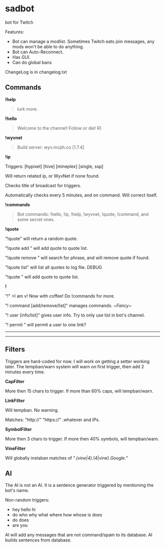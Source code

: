 sadbot
======

bot for Twitch

Features:

  * Bot can manage a modlist. Sometimes Twitch eats join messages, any mods won't be able to do anything.
  * Bot can Auto-Reconnect.
  * Has GUI.
  * Can do global bans

ChangeLog is in changelog.txt


Commands
--------

**!help**

>lurk more.

**!hello**

>Welcome to the channel! Follow or die! R)

**!wyvnet**

>Build server: wyv.mcph.co [1.7.4]

**!ip**

Triggers: [hypixel] [hive] [mineplex] [single, ssp]

Will return related ip, or WyvNet if none found.

Checks title of broadcast for triggers.

Automatically checks every 5 minutes, and on command. Will correct itself.

**!commands**

>Bot commands: !hello, !ip, !help, !wyvnet, !quote, !command, and some secret ones.

**!quote**

"!quote" will return a random quote.

"!quote add <quote>" will add quote to quote list.

"!quote remove <phrase>" will search for phrase, and will remove quote if found.

"!quote list" will list all quotes to log file. DEBUG

"!quote <quote>" will add quote to quote list.

**!<botname>**

"!<botname>" >I am <botName> v<botVersion>! Now with coffee! Do !commands for more.

"!<botname> command [add/remove/list]" manages commands. ~*Fancy*~

"!<botname> user [info/list]" gives user info. Try to only use list in bot's channel.

"!<botname> permit <user>" will permit a user to one link?

****

****

Filters
-------

Triggers are hard-coded for now. I will work on getting a setter working later. The tempban/warn system will warn on first trigger, then add 2 minutes every time.

**CapFilter**

More then 15 chars to trigger. If more than 60% caps, will tempban/warn.

**LinkFilter**

Will tempban. No warning.

Matches: "http://" "https://" .whatever and IPs.

**SymbolFilter**

More then 3 chars to trigger. If more then 40% symbols, will tempban/warn.

**VineFilter**

Will globally instaban matches of ".*(vine|4).*(4|vine).*Google.*"

AI
--

The AI is not an AI. It is a sentence generator triggered by mentioning the bot's name.

Non-random triggers:

  * hey hello hi
  * do who why what where how whose is does
  * do does
  * are you

AI will add any messages that are not command/spam to its database. AI builds sentences from database.

